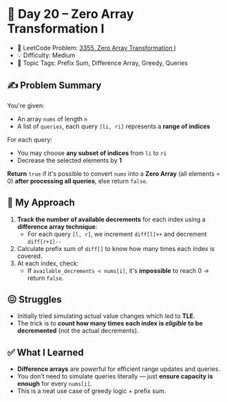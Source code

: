 # 📅 Day 20 – Zero Array Transformation I

- 🔗 LeetCode Problem: [3355. Zero Array Transformation I](https://leetcode.com/problems/zero-array-transformation-i/)
- 💡 Difficulty: Medium
- 🧠 Topic Tags: Prefix Sum, Difference Array, Greedy, Queries

## ✍️ Problem Summary

You're given:
- An array `nums` of length `n`
- A list of `queries`, each query `[li, ri]` represents a **range of indices**

For each query:
- You may choose **any subset of indices** from `li` to `ri`
- Decrease the selected elements by **1**

**Return** `true` if it's possible to convert `nums` into a **Zero Array** (all elements = 0) **after processing all queries**, else return `false`.

## 🚧 My Approach

1. **Track the number of available decrements** for each index using a **difference array technique**:
   - For each query `[l, r]`, we increment `diff[l]++` and decrement `diff[r+1]--`
2. Calculate prefix sum of `diff[]` to know how many times each index is covered.
3. At each index, check:
   - If `available_decrements < nums[i]`, it's **impossible** to reach 0 → return `false`.
  
  
## 😖 Struggles

- Initially tried simulating actual value changes which led to **TLE**.
- The trick is to **count how many times each index is _eligible_ to be decremented** (not the actual decrements).

## ✅ What I Learned

- **Difference arrays** are powerful for efficient range updates and queries.
- You don’t need to simulate queries literally — just **ensure capacity is enough** for every `nums[i]`.
- This is a neat use case of greedy logic + prefix sum.


